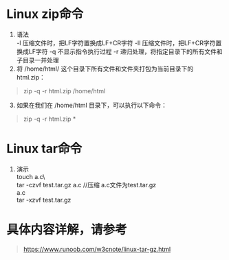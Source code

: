 # Linux zip命令
1. 语法\
-l 压缩文件时，把LF字符置换成LF+CR字符
-ll 压缩文件时，把LF+CR字符置换成LF字符
-q 不显示指令执行过程
-r 递归处理，将指定目录下的所有文件和子目录一并处理
2. 将 /home/html/ 这个目录下所有文件和文件夹打包为当前目录下的 html.zip：
> zip -q -r html.zip /home/html
3. 如果在我们在 /home/html 目录下，可以执行以下命令： 
> zip -q -r html.zip *

# Linux tar命令
1. 演示\
touch a.c\       
tar -czvf test.tar.gz a.c   //压缩 a.c文件为test.tar.gz\
a.c\
tar -xzvf test.tar.gz 

# 具体内容详解，请参考
> https://www.runoob.com/w3cnote/linux-tar-gz.html
























